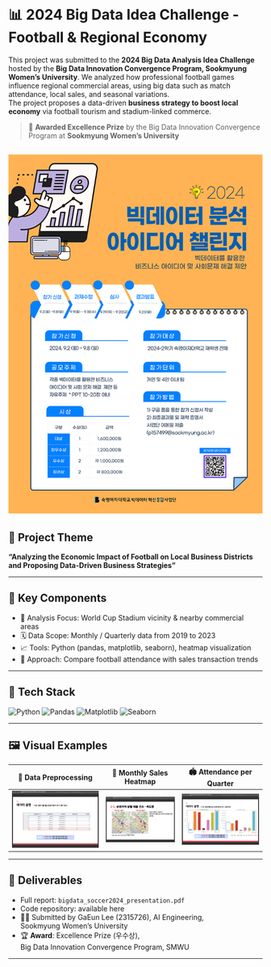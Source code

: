 # 📊 2024 Big Data Idea Challenge - Football & Regional Economy

This project was submitted to the **2024 Big Data Analysis Idea Challenge**  hosted by the **Big Data Innovation Convergence Program, Sookmyung Women’s University**.
We analyzed how professional football games influence regional commercial areas, using big data such as match attendance, local sales, and seasonal variations.  
The project proposes a data-driven **business strategy to boost local economy** via football tourism and stadium-linked commerce.

> 🏅 **Awarded Excellence Prize** by the Big Data Innovation Convergence Program at **Sookmyung Women’s University**

![info](./assets/info.png)
---

## 🎯 Project Theme

**“Analyzing the Economic Impact of Football on Local Business Districts and Proposing Data-Driven Business Strategies”**

---

## 📌 Key Components

- 📍 Analysis Focus: World Cup Stadium vicinity & nearby commercial areas  
- 🗓️ Data Scope: Monthly / Quarterly data from 2019 to 2023  
- 📈 Tools: Python (pandas, matplotlib, seaborn), heatmap visualization  
- 🧠 Approach: Compare football attendance with sales transaction trends

---

## 🧠 Tech Stack

![Python](https://img.shields.io/badge/Python-3776AB?style=for-the-badge&logo=python&logoColor=white)
![Pandas](https://img.shields.io/badge/Pandas-Data_Processing-150458?style=for-the-badge&logo=pandas&logoColor=white)
![Matplotlib](https://img.shields.io/badge/Matplotlib-Graphing-11557C?style=for-the-badge&logo=plotly&logoColor=white)
![Seaborn](https://img.shields.io/badge/Seaborn-Statistical_Vis-5A9BD5?style=for-the-badge)

---

## 🖼️ Visual Examples

| 📍 Data Preprocessing | 🧊 Monthly Sales Heatmap | 🏟️ Attendance per Quarter |
|--------------------|--------------------------|----------------------------|
| ![Data Preprocessing](./assets/DataPreprocessing.png) | ![Heatmap](./assets/Heatmap.png) | ![attendance](./assets/Data.png) |

---

## 📝 Deliverables

- Full report: `bigdata_soccer2024_presentation.pdf`  
- Code repository: available here  
- 👩‍💻 Submitted by GaEun Lee (2315726), AI Engineering,  
  Sookmyung Women’s University  
- 🏆 **Award**: Excellence Prize (우수상),  
  Big Data Innovation Convergence Program, SMWU

---
